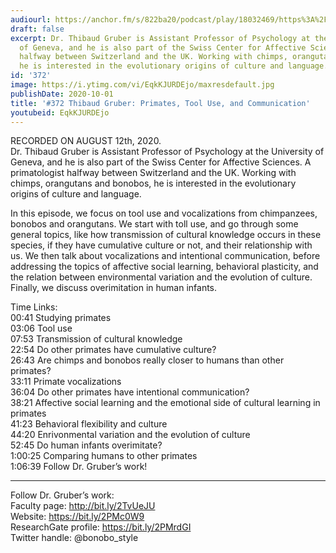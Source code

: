 ```yaml
---
audiourl: https://anchor.fm/s/822ba20/podcast/play/18032469/https%3A%2F%2Fd3ctxlq1ktw2nl.cloudfront.net%2Fstaging%2F2020-7-14%2F60623e05-ac22-b5f9-1b2a-c953893ceb1b.m4a
draft: false
excerpt: Dr. Thibaud Gruber is Assistant Professor of Psychology at the University
  of Geneva, and he is also part of the Swiss Center for Affective Sciences. A primatologist
  halfway between Switzerland and the UK. Working with chimps, orangutans and bonobos,
  he is interested in the evolutionary origins of culture and language.
id: '372'
image: https://i.ytimg.com/vi/EqkKJURDEjo/maxresdefault.jpg
publishDate: 2020-10-01
title: '#372 Thibaud Gruber: Primates, Tool Use, and Communication'
youtubeid: EqkKJURDEjo
---
```

<div class="timelinks">

RECORDED ON AUGUST 12th, 2020.  
Dr. Thibaud Gruber is Assistant Professor of Psychology at the University of Geneva, and he is also part of the Swiss Center for Affective Sciences. A primatologist halfway between Switzerland and the UK. Working with chimps, orangutans and bonobos, he is interested in the evolutionary origins of culture and language.

In this episode, we focus on tool use and vocalizations from chimpanzees, bonobos and orangutans. We start with toll use, and go through some general topics, like how transmission of cultural knowledge occurs in these species, if they have cumulative culture or not, and their relationship with us. We then talk about vocalizations and intentional communication, before addressing the topics of affective social learning, behavioral plasticity, and the relation between environmental variation and the evolution of culture. Finally, we discuss overimitation in human infants. 

Time Links:  
<time>00:41</time> Studying primates  
<time>03:06</time> Tool use  
<time>07:53</time> Transmission of cultural knowledge  
<time>22:54</time> Do other primates have cumulative culture?  
<time>26:43</time> Are chimps and bonobos really closer to humans than other primates?  
<time>33:11</time> Primate vocalizations  
<time>36:04</time> Do other primates have intentional communication?  
<time>38:21</time> Affective social learning and the emotional side of cultural learning in primates  
<time>41:23</time> Behavioral flexibility and culture  
<time>44:20</time> Enrivonmental variation and the evolution of culture  
<time>52:45</time> Do human infants overimitate?  
<time>1:00:25</time> Comparing humans to other primates  
<time>1:06:39</time> Follow Dr. Gruber’s work!

---

Follow Dr. Gruber’s work:  
Faculty page: http://bit.ly/2TvUeJU  
Website: https://bit.ly/2PMc0W9  
ResearchGate profile: https://bit.ly/2PMrdGI  
Twitter handle: @bonobo_style
</div>

